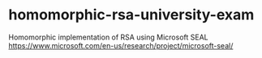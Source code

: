 # homomorphic-rsa-university-exam
Homomorphic implementation of RSA using Microsoft SEAL https://www.microsoft.com/en-us/research/project/microsoft-seal/
